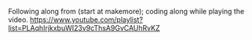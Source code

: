 Following along from (start at makemore); coding along while playing the video.
https://www.youtube.com/playlist?list=PLAqhIrjkxbuWI23v9cThsA9GvCAUhRvKZ